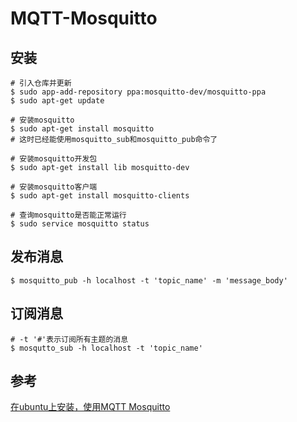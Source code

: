 # MQTT-Mosquitto

## 安装

```shell
# 引入仓库并更新
$ sudo app-add-repository ppa:mosquitto-dev/mosquitto-ppa
$ sudo apt-get update

# 安装mosquitto
$ sudo apt-get install mosquitto
# 这时已经能使用mosquitto_sub和mosquitto_pub命令了

# 安装mosquitto开发包
$ sudo apt-get install lib mosquitto-dev

# 安装mosquitto客户端
$ sudo apt-get install mosquitto-clients

# 查询mosquitto是否能正常运行
$ sudo service mosquitto status
```

## 发布消息

```shell
$ mosquitto_pub -h localhost -t 'topic_name' -m 'message_body'
```

## 订阅消息

```shell
# -t '#'表示订阅所有主题的消息
$ mosqutto_sub -h localhost -t 'topic_name'
```

## 参考

[在ubuntu上安装，使用MQTT Mosquitto](https://blog.csdn.net/swedenfeng/article/details/53510048)